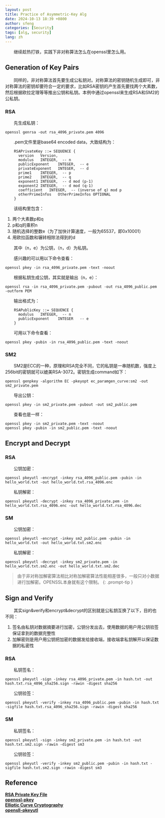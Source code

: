 ```yaml
---
layout: post
title: Practice of Asymmetric-Key Alg
date: 2024-10-13 18:39 +0800
author: sfeng
categories: [Security]
tags: [alg, security]
lang: zh
---
```


&emsp;&emsp;继续趁热打铁，实践下非对称算法怎么在openssl里怎么用。 

## Generation of Key Pairs

&emsp;&emsp;同样的，非对称算法首先要生成公私钥对。对称算法的密钥随机生成即可，非对称算法的密钥却要符合一定的要求，比如RSA密钥的产生首先要找两个大素数，然后根据欧拉定理等等推出公钥和私钥。本例中通过openssl来生成RSA和SM2的公私钥。  

### RSA
&emsp;&emsp;先生成私钥：  
```shell
openssl genrsa -out rsa_4096_private.pem 4096
```

&emsp;&emsp;.pem文件里是base64 encoded data，大致结构为：  
```
    RSAPrivateKey ::= SEQUENCE {
      version   Version,
      modulus   INTEGER,  -- n
      publicExponent    INTEGER,  -- e
      privateExponent   INTEGER,  -- d
      prime1    INTEGER,  -- p
      prime2    INTEGER,  -- q
      exponent1 INTEGER,  -- d mod (p-1)
      exponent2 INTEGER,  -- d mod (q-1)
      coefficient   INTEGER,  -- (inverse of q) mod p
      otherPrimeInfos   OtherPrimeInfos OPTIONAL
    }
```

&emsp;&emsp;该结构里包含：  
1. 两个大素数p和q  
2. p和q的乘积n  
3. 随机选择的整数e（为了加快计算速度，一般为65537，即0x10001）  
4. 用欧拉函数和辗转相除法得到的d  

&emsp;&emsp;其中（n，e）为公钥，（n，d）为私钥。  

&emsp;&emsp;感兴趣的可以用以下命令查看：  
```shell
openssl pkey -in rsa_4096_private.pem -text -noout
```

&emsp;&emsp;根据私钥生成公钥，其实就是输出（n，e）：  
```shell
openssl rsa -in rsa_4096_private.pem -pubout -out rsa_4096_public.pem -outform PEM 
```

&emsp;&emsp;输出格式为：  
```
    RSAPublicKey ::= SEQUENCE {
      modulus   INTEGER,  -- n
      publicExponent    INTEGER   -- e
    }
```

&emsp;&emsp;可用以下命令查看：  
```shell
openssl pkey -pubin -in rsa_4096_public.pem -text -noout
```

### SM2
&emsp;&emsp;SM2是ECC的一种，原理和RSA完全不同，它的私钥是一串随机数，强度上256bit的密钥就可以媲美RSA-3072。密钥生成command如下：  
```shell
openssl genpkey -algorithm EC -pkeyopt ec_paramgen_curve:sm2 -out sm2_private.pem
```

&emsp;&emsp;导出公钥：  
```shell
openssl pkey -in sm2_private.pem -pubout -out sm2_public.pem
```

&emsp;&emsp;查看也是一样：  
```shell
openssl pkey -in sm2_private.pem -text -noout
openssl pkey -pubin -in sm2_public.pem -text -noout
```

## Encrypt and Decrypt

### RSA
&emsp;&emsp;公钥加密：  
```shell
openssl pkeyutl -encrypt -inkey rsa_4096_public.pem -pubin -in hello_world.txt -out hello_world.txt.rsa_4096.enc
```
&emsp;&emsp;私钥解密：  
```shell
openssl pkeyutl -decrypt -inkey rsa_4096_private.pem -in hello_world.txt.rsa_4096.enc -out hello_world.txt.rsa_4096.dec
```

### SM
&emsp;&emsp;公钥加密：  
```shell
openssl pkeyutl -encrypt -inkey sm2_public.pem -pubin -in hello_world.txt -out hello_world.txt.sm2.enc
```
&emsp;&emsp;私钥解密：  
```shell
openssl pkeyutl -decrypt -inkey sm2_private.pem -in hello_world.txt.sm2.enc -out hello_world.txt.sm2.dec
```

> 由于非对称加解密算法相比对称加解密算法性能相差很多，一般只对小数据进行加解密。OPENSSL本身就有这个限制。
{: .prompt-tip }  

## Sign and Verify

&emsp;&emsp;其实sign&verify和encrypt&decrypt的区别就是公私钥互换了以下，目的也不同：  
1. 签名由私钥对数据摘要进行加密，公钥分发出去，使用数据的用户用公钥验签保证拿到的数据完整性
2. 加解密则是用户用公钥把加密的数据发给接收端，接收端拿私钥解开以保证数据的私密性

### RSA
&emsp;&emsp;私钥签名：  
```shell
openssl pkeyutl -sign -inkey rsa_4096_private.pem -in hash.txt -out hash.txt.rsa_4096_sha256.sign -rawin -digest sha256
```

&emsp;&emsp;公钥验签：  
```shell
openssl pkeyutl -verify -inkey rsa_4096_public.pem -pubin -in hash.txt -sigfile hash.txt.rsa_4096_sha256.sign -rawin -digest sha256
```

### SM

&emsp;&emsp;私钥签名：  
```shell
openssl pkeyutl -sign -inkey sm2_private.pem -in hash.txt -out hash.txt.sm2.sign -rawin -digest sm3
```

&emsp;&emsp;公钥验签：  
```shell
openssl pkeyutl -verify -inkey sm2_public.pem -pubin -in hash.txt -sigfile hash.txt.sm2.sign -rawin -digest sm3
```

## Reference
[**RSA Private Key File**](https://mbed-tls.readthedocs.io/en/latest/kb/cryptography/asn1-key-structures-in-der-and-pem/#rsa-private-key-file-pkcs-1)  
[**openssl-pkey**](https://docs.openssl.org/3.0/man1/openssl-pkey/)  
[**Elliptic Curve Cryptography**](https://medium.com/@elusivprivacy/an-introduction-to-elliptic-curve-cryptography-19a6e5752fcf)  
[**opensll-pkeyutl**](https://docs.openssl.org/3.0/man1/openssl-pkeyutl)  